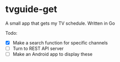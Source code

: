 # tvguide-get
A small app that gets my TV schedule. Written in Go

Todo:
- [x] Make a search function for specific channels
- [ ] Turn to REST API server
- [ ] Make an Android app to display these
